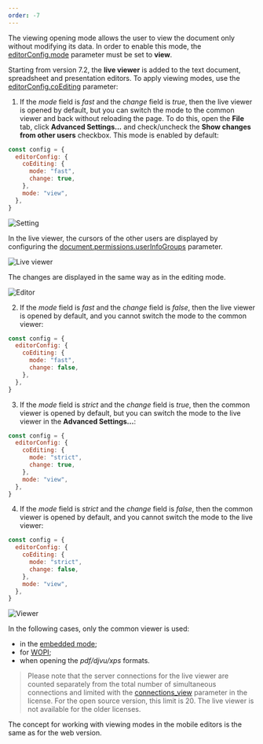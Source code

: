```yaml
---
order: -7
---
```


The viewing opening mode allows the user to view the document only without modifying its data. In order to enable this mode, the [editorConfig.mode](../../../Usage%20API/Config/Editor/index.md#mode) parameter must be set to **view**.

Starting from version 7.2, the **live viewer** is added to the text document, spreadsheet and presentation editors. To apply viewing modes, use the [editorConfig.coEditing](../../../Usage%20API/Config/Editor/index.md#coediting) parameter:

1. If the *mode* field is *fast* and the *change* field is *true*, then the live viewer is opened by default, but you can switch the mode to the common viewer and back without reloading the page. To do this, open the **File** tab, click **Advanced Settings...** and check/uncheck the **Show changes from other users** checkbox. This mode is enabled by default:

```  javascript
const config = {
  editorConfig: {
    coEditing: {
      mode: "fast",
      change: true,
    },
    mode: "view",
  },
}
   ```

   ![Setting](/assets/images/editor/show-changes-from-other-users.png)

   In the live viewer, the cursors of the other users are displayed by configuring the [document.permissions.userInfoGroups](../../../Usage%20API/Config/Document/Permissions/index.md#userinfogroups) parameter.

   ![Live viewer](/assets/images/editor/live-viewer.png)

   The changes are displayed in the same way as in the editing mode.

   ![Editor](/assets/images/editor/editor.png)

2. If the *mode* field is *fast* and the *change* field is *false*, then the live viewer is opened by default, and you cannot switch the mode to the common viewer:

```  javascript
const config = {
  editorConfig: {
    coEditing: {
      mode: "fast",
      change: false,
    },
  },
}
   ```

3. If the *mode* field is *strict* and the *change* field is *true*, then the common viewer is opened by default, but you can switch the mode to the live viewer in the **Advanced Settings...**:

```  javascript
const config = {
  editorConfig: {
    coEditing: {
      mode: "strict",
      change: true,
    },
    mode: "view",
  },
}
```

4. If the *mode* field is *strict* and the *change* field is *false*, then the common viewer is opened by default, and you cannot switch the mode to the live viewer:

```  javascript
const config = {
  editorConfig: {
    coEditing: {
      mode: "strict",
      change: false,
    },
    mode: "view",
  },
}
```

   ![Viewer](/assets/images/editor/viewer.png)

In the following cases, only the common viewer is used:

* in the [embedded mode](../../../Usage%20API/Config/Editor/Embedded/index.md);
* for [WOPI](../../../Using%20WOPI/Overview/index.md);
* when opening the *pdf/djvu/xps* formats.

> Please note that the server connections for the live viewer are counted separately from the total number of simultaneous connections and limited with the [connections\_view](../../../Additional%20API/Command%20service/license/index.md#license) parameter in the license. For the open source version, this limit is 20. The live viewer is not available for the older licenses.

The concept for working with viewing modes in the mobile editors is the same as for the web version.
